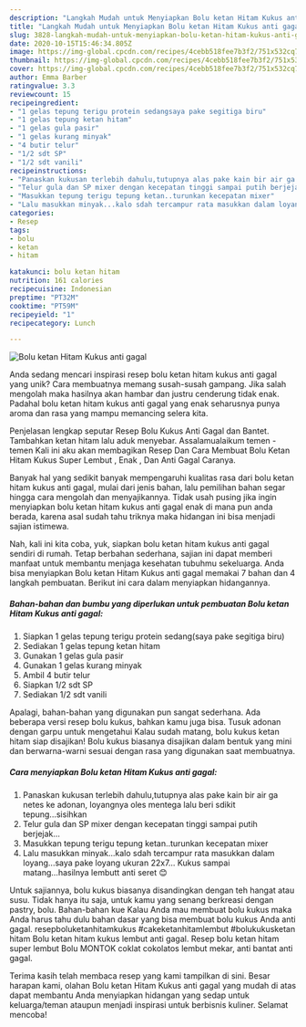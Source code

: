 ```yaml
---
description: "Langkah Mudah untuk Menyiapkan Bolu ketan Hitam Kukus anti gagal yang Menggugah Selera"
title: "Langkah Mudah untuk Menyiapkan Bolu ketan Hitam Kukus anti gagal yang Menggugah Selera"
slug: 3828-langkah-mudah-untuk-menyiapkan-bolu-ketan-hitam-kukus-anti-gagal-yang-menggugah-selera
date: 2020-10-15T15:46:34.805Z
image: https://img-global.cpcdn.com/recipes/4cebb518fee7b3f2/751x532cq70/bolu-ketan-hitam-kukus-anti-gagal-foto-resep-utama.jpg
thumbnail: https://img-global.cpcdn.com/recipes/4cebb518fee7b3f2/751x532cq70/bolu-ketan-hitam-kukus-anti-gagal-foto-resep-utama.jpg
cover: https://img-global.cpcdn.com/recipes/4cebb518fee7b3f2/751x532cq70/bolu-ketan-hitam-kukus-anti-gagal-foto-resep-utama.jpg
author: Emma Barber
ratingvalue: 3.3
reviewcount: 15
recipeingredient:
- "1 gelas tepung terigu protein sedangsaya pake segitiga biru"
- "1 gelas tepung ketan hitam"
- "1 gelas gula pasir"
- "1 gelas kurang minyak"
- "4 butir telur"
- "1/2 sdt SP"
- "1/2 sdt vanili"
recipeinstructions:
- "Panaskan kukusan terlebih dahulu,tutupnya alas pake kain bir air ga netes ke adonan, loyangnya oles mentega lalu beri sdikit tepung...sisihkan"
- "Telur gula dan SP mixer dengan kecepatan tinggi sampai putih berjejak..."
- "Masukkan tepung terigu tepung ketan..turunkan kecepatan mixer"
- "Lalu masukkan minyak...kalo sdah tercampur rata masukkan dalam loyang...saya pake loyang ukuran 22x7... Kukus sampai matang...hasilnya lembutt anti seret 😊"
categories:
- Resep
tags:
- bolu
- ketan
- hitam

katakunci: bolu ketan hitam 
nutrition: 161 calories
recipecuisine: Indonesian
preptime: "PT32M"
cooktime: "PT59M"
recipeyield: "1"
recipecategory: Lunch

---
```



![Bolu ketan Hitam Kukus anti gagal](https://img-global.cpcdn.com/recipes/4cebb518fee7b3f2/751x532cq70/bolu-ketan-hitam-kukus-anti-gagal-foto-resep-utama.jpg)

Anda sedang mencari inspirasi resep bolu ketan hitam kukus anti gagal yang unik? Cara membuatnya memang susah-susah gampang. Jika salah mengolah maka hasilnya akan hambar dan justru cenderung tidak enak. Padahal bolu ketan hitam kukus anti gagal yang enak seharusnya punya aroma dan rasa yang mampu memancing selera kita.

Penjelasan lengkap seputar Resep Bolu Kukus Anti Gagal dan Bantet. Tambahkan ketan hitam lalu aduk menyebar. Assalamualaikum temen - temen Kali ini aku akan membagikan Resep Dan Cara Membuat Bolu Ketan Hitam Kukus Super Lembut , Enak , Dan Anti Gagal Caranya.

Banyak hal yang sedikit banyak mempengaruhi kualitas rasa dari bolu ketan hitam kukus anti gagal, mulai dari jenis bahan, lalu pemilihan bahan segar hingga cara mengolah dan menyajikannya. Tidak usah pusing jika ingin menyiapkan bolu ketan hitam kukus anti gagal enak di mana pun anda berada, karena asal sudah tahu triknya maka hidangan ini bisa menjadi sajian istimewa.


Nah, kali ini kita coba, yuk, siapkan bolu ketan hitam kukus anti gagal sendiri di rumah. Tetap berbahan sederhana, sajian ini dapat memberi manfaat untuk membantu menjaga kesehatan tubuhmu sekeluarga. Anda bisa menyiapkan Bolu ketan Hitam Kukus anti gagal memakai 7 bahan dan 4 langkah pembuatan. Berikut ini cara dalam menyiapkan hidangannya.

<!--inarticleads1-->

##### Bahan-bahan dan bumbu yang diperlukan untuk pembuatan Bolu ketan Hitam Kukus anti gagal:

1. Siapkan 1 gelas tepung terigu protein sedang(saya pake segitiga biru)
1. Sediakan 1 gelas tepung ketan hitam
1. Gunakan 1 gelas gula pasir
1. Gunakan 1 gelas kurang minyak
1. Ambil 4 butir telur
1. Siapkan 1/2 sdt SP
1. Sediakan 1/2 sdt vanili


Apalagi, bahan-bahan yang digunakan pun sangat sederhana. Ada beberapa versi resep bolu kukus, bahkan kamu juga bisa. Tusuk adonan dengan garpu untuk mengetahui Kalau sudah matang, bolu kukus ketan hitam siap disajikan! Bolu kukus biasanya disajikan dalam bentuk yang mini dan berwarna-warni sesuai dengan rasa yang digunakan saat membuatnya. 

<!--inarticleads2-->

##### Cara menyiapkan Bolu ketan Hitam Kukus anti gagal:

1. Panaskan kukusan terlebih dahulu,tutupnya alas pake kain bir air ga netes ke adonan, loyangnya oles mentega lalu beri sdikit tepung...sisihkan
1. Telur gula dan SP mixer dengan kecepatan tinggi sampai putih berjejak...
1. Masukkan tepung terigu tepung ketan..turunkan kecepatan mixer
1. Lalu masukkan minyak...kalo sdah tercampur rata masukkan dalam loyang...saya pake loyang ukuran 22x7... Kukus sampai matang...hasilnya lembutt anti seret 😊


Untuk sajiannya, bolu kukus biasanya disandingkan dengan teh hangat atau susu. Tidak hanya itu saja, untuk kamu yang senang berkreasi dengan pastry, bolu. Bahan-bahan kue Kalau Anda mau membuat bolu kukus maka Anda harus tahu dulu bahan dasar yang bisa membuat bolu kukus Anda anti gagal. resepboluketanhitamkukus #cakeketanhitamlembut #bolukukusketan hitam Bolu ketan hitam kukus lembut anti gagal. Resep bolu ketan hitam super lembut Bolu MONTOK coklat cokolatos lembut mekar, anti bantat anti gagal. 

Terima kasih telah membaca resep yang kami tampilkan di sini. Besar harapan kami, olahan Bolu ketan Hitam Kukus anti gagal yang mudah di atas dapat membantu Anda menyiapkan hidangan yang sedap untuk keluarga/teman ataupun menjadi inspirasi untuk berbisnis kuliner. Selamat mencoba!
